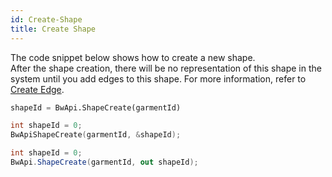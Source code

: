 ```yaml
---
id: Create-Shape
title: Create Shape
---
```


The code snippet below shows how to create a new shape. <br/>
After the shape creation, there will be no representation of this shape in the system until you add edges to this shape. For more information, refer to [Create Edge](Create-Edge.md).
<!--DOCUSAURUS_CODE_TABS-->

<!--Python-->

```python
shapeId = BwApi.ShapeCreate(garmentId)
```
<!--C++-->
```cpp
int shapeId = 0;
BwApiShapeCreate(garmentId, &shapeId);
```
<!--C#-->
```csharp
int shapeId = 0;
BwApi.ShapeCreate(garmentId, out shapeId);
```
<!--END_DOCUSAURUS_CODE_TABS-->
<br/>